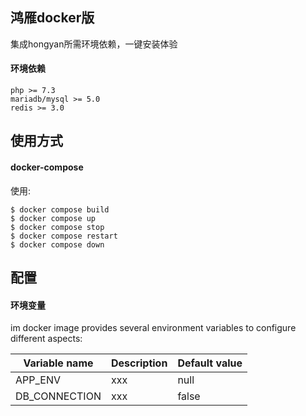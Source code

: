 ## 鸿雁docker版

集成hongyan所需环境依赖，一键安装体验

#### 环境依赖

```
php >= 7.3
mariadb/mysql >= 5.0
redis >= 3.0
```

## 使用方式

#### docker-compose

使用:

```
$ docker compose build
$ docker compose up
$ docker compose stop
$ docker compose restart
$ docker compose down
```

## 配置

#### 环境变量

im docker image provides several environment variables to configure different aspects:

| Variable name                       | Description                                                               | Default value
| ----------------------------------- | --------------------------------                                          | -------------------
| APP_ENV                            | xxx | null
| DB_CONNECTION                   | xxx                                                         | false

